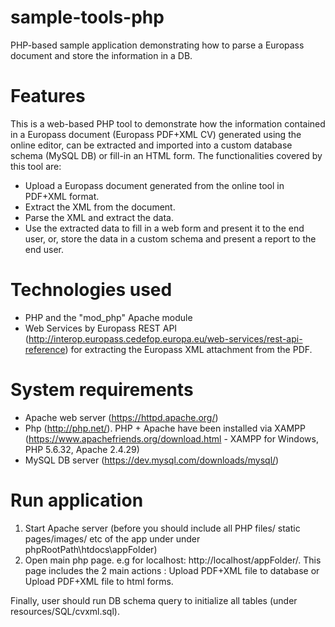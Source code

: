 sample-tools-php
================

PHP-based sample application demonstrating how to parse a Europass document and store the information in a DB.

Features
=========
This is a web-based PHP tool to demonstrate how the information contained in a Europass document (Europass PDF+XML CV) generated using the online editor, can be extracted and imported into a custom database schema (MySQL DB) or fill-in an HTML form.
The functionalities covered by this tool are:

- Upload a Europass document generated from the online tool in PDF+XML format.
- Extract the XML from the document.
- Parse the XML and extract the data.
- Use the extracted data to fill in a web form and present it to the end user, or, store the data in a custom schema and present a report to the end user.

Technologies used
=================
- PHP and the "mod_php" Apache module
- Web Services by Europass REST API (http://interop.europass.cedefop.europa.eu/web-services/rest-api-reference) for extracting the Europass XML attachment from the PDF.

System requirements
====================
- Apache web server (https://httpd.apache.org/)
- Php (http://php.net/). PHP + Apache have been installed via XAMPP (https://www.apachefriends.org/download.html - XAMPP for Windows, PHP 5.6.32, Apache 2.4.29)
- MySQL DB server (https://dev.mysql.com/downloads/mysql/)

Run application
===============
1. Start Apache server (before you should include all PHP files/ static pages/images/ etc of the app under under phpRootPath\htdocs\appFolder)
2. Open main php page. e.g for localhost: http://localhost/appFolder/.
This page includes the 2 main actions : Upload PDF+XML file to database or Upload PDF+XML file to html forms.

Finally, user should run DB schema query to initialize all tables (under resources/SQL/cvxml.sql).  

